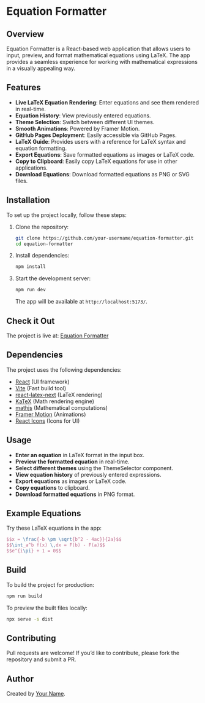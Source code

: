 # Equation Formatter

## Overview
Equation Formatter is a React-based web application that allows users to input, preview, and format mathematical equations using LaTeX. The app provides a seamless experience for working with mathematical expressions in a visually appealing way.

## Features
- **Live LaTeX Equation Rendering**: Enter equations and see them rendered in real-time.
- **Equation History**: View previously entered equations.
- **Theme Selection**: Switch between different UI themes.
- **Smooth Animations**: Powered by Framer Motion.
- **GitHub Pages Deployment**: Easily accessible via GitHub Pages.
- **LaTeX Guide**: Provides users with a reference for LaTeX syntax and equation formatting.
- **Export Equations**: Save formatted equations as images or LaTeX code.
- **Copy to Clipboard**: Easily copy LaTeX equations for use in other applications.
- **Download Equations**: Download formatted equations as PNG or SVG files.

## Installation
To set up the project locally, follow these steps:

1. Clone the repository:
   ```sh
   git clone https://github.com/your-username/equation-formatter.git
   cd equation-formatter
   ```

2. Install dependencies:
   ```sh
   npm install
   ```

3. Start the development server:
   ```sh
   npm run dev
   ```
   The app will be available at `http://localhost:5173/`.

## Check it Out
The project is live at: [Equation Formatter](https://dikshakhandelwal.github.io/equation-formatter/)

## Dependencies
The project uses the following dependencies:
- [React](https://react.dev/) (UI framework)
- [Vite](https://vitejs.dev/) (Fast build tool)
- [react-latex-next](https://www.npmjs.com/package/react-latex-next) (LaTeX rendering)
- [KaTeX](https://katex.org/) (Math rendering engine)
- [mathjs](https://mathjs.org/) (Mathematical computations)
- [Framer Motion](https://www.framer.com/motion/) (Animations)
- [React Icons](https://react-icons.github.io/react-icons/) (Icons for UI)

## Usage
- **Enter an equation** in LaTeX format in the input box.
- **Preview the formatted equation** in real-time.
- **Select different themes** using the ThemeSelector component.
- **View equation history** of previously entered expressions.
- **Export equations** as images or LaTeX code.
- **Copy equations** to clipboard.
- **Download formatted equations** in PNG format.

## Example Equations
Try these LaTeX equations in the app:
```latex
$$x = \frac{-b \pm \sqrt{b^2 - 4ac}}{2a}$$
$$\int_a^b f(x) \,dx = F(b) - F(a)$$
$$e^{i\pi} + 1 = 0$$
```

## Build
To build the project for production:
```sh
npm run build
```

To preview the built files locally:
```sh
npx serve -s dist
```

## Contributing
Pull requests are welcome! If you’d like to contribute, please fork the repository and submit a PR.

## Author
Created by [Your Name](https://github.com/DikshaKhandelwal).

